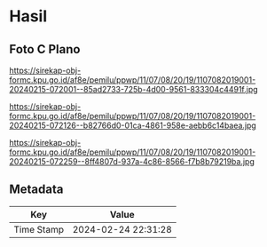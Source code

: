 # Hasil

## Foto C Plano

https://sirekap-obj-formc.kpu.go.id/af8e/pemilu/ppwp/11/07/08/20/19/1107082019001-20240215-072001--85ad2733-725b-4d00-9561-833304c4491f.jpg

https://sirekap-obj-formc.kpu.go.id/af8e/pemilu/ppwp/11/07/08/20/19/1107082019001-20240215-072126--b82766d0-01ca-4861-958e-aebb6c14baea.jpg

https://sirekap-obj-formc.kpu.go.id/af8e/pemilu/ppwp/11/07/08/20/19/1107082019001-20240215-072259--8ff4807d-937a-4c86-8566-f7b8b79219ba.jpg


## Metadata

| Key        | Value               |
| ---------- | ------------------- |
| Time Stamp | 2024-02-24 22:31:28 |



